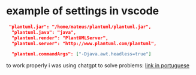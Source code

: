 

# example of settings in vscode
```json
 "plantuml.jar": "/home/mateus/plantuml/plantuml.jar",
  "plantuml.java": "java",
  "plantuml.render": "PlantUMLServer",
  "plantuml.server": "http://www.plantuml.com/plantuml",

  "plantuml.commandArgs": ["-Djava.awt.headless=true"]

```
to work properly i was using chatgpt to solve problems: [link in portuguese](https://chatgpt.com/share/6762a7e4-fd64-8005-b7bd-f736112cd9e8)